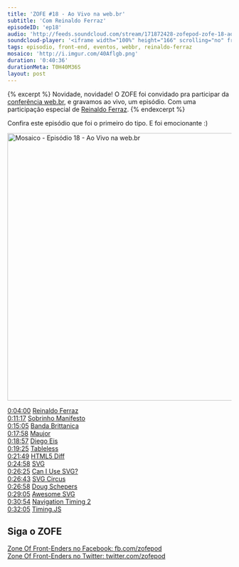 ```yaml
---
title: 'ZOFE #18 - Ao Vivo na web.br'
subtitle: 'Com Reinaldo Ferraz'
episodeID: 'ep18'
audio: 'http://feeds.soundcloud.com/stream/171872428-zofepod-zofe-18-ao-vivo-na-webbr.m4a'
soundcloud-player: '<iframe width="100%" height="166" scrolling="no" frameborder="no" src="https://w.soundcloud.com/player/?url=https%3A//api.soundcloud.com/tracks/171872428%3Fsecret_token%3Ds-lwcFc&amp;color=ff5500&amp;auto_play=false&amp;hide_related=true&amp;show_comments=true&amp;show_user=true&amp;show_reposts=false"></iframe>'
tags: episodio, front-end, eventos, webbr, reinaldo-ferraz
mosaico: 'http://i.imgur.com/40Aflgb.png'
duration: '0:40:36'
durationMeta: T0H40M36S
layout: post
---
```


{% excerpt %}
Novidade, novidade! O ZOFE foi convidado pra participar da [conferência web.br](http://conferenciaweb.w3c.br/), e gravamos ao vivo, um episódio. Com uma participação especial de [Reinaldo Ferraz](https://twitter.com/reinaldoferraz).
{% endexcerpt %}

Confira este episódio que foi o primeiro do tipo. E foi emocionante :)

<img title="Capa do Episódio 18 - Ao Vivo na web.br" src="http://i.imgur.com/40Aflgb.png" class="mosaico" alt="Mosaico - Episódio 18 - Ao Vivo na web.br" width="600" height="600">


[0:04:00](#t=0:04:00) [Reinaldo Ferraz](https://twitter.com/reinaldoferraz)<br>
[0:11:17](#t=0:11:17) [Sobrinho Manifesto](https://github.com/braziljs/sobrinho-manifesto)<br>
[0:15:05](#t=0:15:05) [Banda Brittanica](http://bandabrittanica.com/)<br>
[0:17:58](#t=0:17:58) [Maujor](https://twitter.com/maujor)<br>
[0:18:57](#t=0:18:57) [Diego Eis](https://twitter.com/diegoeis)<br>
[0:19:25](#t=0:19:25) [Tableless](http://tableless.com.br/)<br>
[0:21:49](#t=0:29:49) [HTML5 Diff](http://www.w3.org/TR/html5-diff/)<br>
[0:24:58](#t=0:24:58) [SVG](http://www.w3.org/Graphics/SVG/)<br>
[0:26:25](#t=0:26:25) [Can I Use SVG?](http://caniuse.com/#search=svg)<br>
[0:26:43](#t=0:26:43) [SVG Circus](http://svgcircus.com/)<br>
[0:26:58](#t=0:26:58) [Doug Schepers](https://twitter.com/shepazu)<br>
[0:29:05](#t=0:29:05) [Awesome SVG](https://github.com/willianjusten/awesome-svg)<br>
[0:30:54](#t=0:30:54) [Navigation Timing 2](http://www.w3.org/TR/navigation-timing-2/)<br>
[0:32:05](#t=0:32:05) [Timing.JS](https://github.com/addyosmani/timing.js)<br>


## Siga o ZOFE

[Zone Of Front-Enders no Facebook: fb.com/zofepod](http://fb.com/zofepod/ "ZOFE no Facebook: fb.com/zofepod")<br>
[Zone Of Front-Enders no Twitter: twitter.com/zofepod](http://twitter.com/zofepod/ "ZOFE no Twitter")<br>
